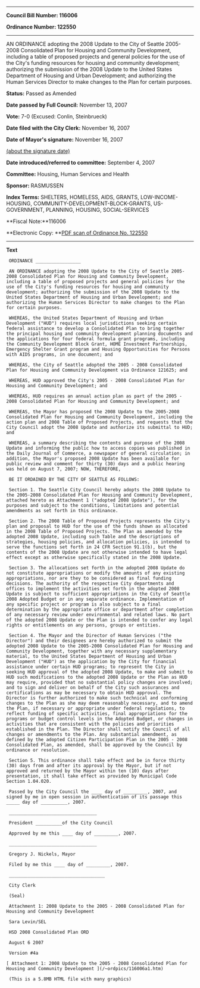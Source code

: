 

********

**Council Bill Number: 116006**
   
**Ordinance Number: 122550**
********

 AN ORDINANCE adopting the 2008 Update to the City of Seattle 2005- 2008 Consolidated Plan for Housing and Community Development, including a table of proposed projects and general policies for the use of the City's funding resources for housing and community development; authorizing the submission of the 2008 Update to the United States Department of Housing and Urban Development; and authorizing the Human Services Director to make changes to the Plan for certain purposes.

**Status:** Passed as Amended
   
**Date passed by Full Council:** November 13, 2007
   
**Vote:** 7-0 (Excused: Conlin, Steinbrueck)
   
**Date filed with the City Clerk:** November 16, 2007
   
**Date of Mayor's signature:** November 16, 2007
   
[(about the signature date)](/~public/approvaldate.htm)
   
   
   
**Date introduced/referred to committee:** September 4, 2007
   
**Committee:** Housing, Human Services and Health
   
**Sponsor:** RASMUSSEN
   
   
**Index Terms:** SHELTERS, HOMELESS, AIDS, GRANTS, LOW-INCOME-HOUSING, COMMUNITY-DEVELOPMENT-BLOCK-GRANTS, US-GOVERNMENT, PLANNING, HOUSING, SOCIAL-SERVICES

**Fiscal Note:**116006

**Electronic Copy: **[PDF scan of Ordinance No. 122550](/~archives/Ordinances/Ord_122550.pdf)

********

**Text**
   
```
 ORDINANCE _________________

 AN ORDINANCE adopting the 2008 Update to the City of Seattle 2005- 2008 Consolidated Plan for Housing and Community Development, including a table of proposed projects and general policies for the use of the City's funding resources for housing and community development; authorizing the submission of the 2008 Update to the United States Department of Housing and Urban Development; and authorizing the Human Services Director to make changes to the Plan for certain purposes.

 WHEREAS, the United States Department of Housing and Urban Development ("HUD") requires local jurisdictions seeking certain federal assistance to develop a Consolidated Plan to bring together the principal housing and community development planning documents and the applications for four federal formula grant programs, including the Community Development Block Grant, HOME Investment Partnerships, Emergency Shelter Grant program and Housing Opportunities for Persons with AIDS programs, in one document; and

 WHEREAS, the City of Seattle adopted the 2005 - 2008 Consolidated Plan for Housing and Community Development via Ordinance 121625; and

 WHEREAS, HUD approved the City's 2005 - 2008 Consolidated Plan for Housing and Community Development; and

 WHEREAS, HUD requires an annual action plan as part of the 2005 - 2008 Consolidated Plan for Housing and Community Development; and

 WHEREAS, the Mayor has proposed the 2008 Update to the 2005-2008 Consolidated Plan for Housing and Community Development, including the action plan and 2008 Table of Proposed Projects, and requests that the City Council adopt the 2008 Update and authorize its submittal to HUD; and

 WHEREAS, a summary describing the contents and purpose of the 2008 Update and informing the public how to access copies was published in the Daily Journal of Commerce, a newspaper of general circulation; in addition, the Mayor's proposed 2008 Update has been available for public review and comment for thirty (30) days and a public hearing was held on August 7, 2007; NOW, THEREFORE,

 BE IT ORDAINED BY THE CITY OF SEATTLE AS FOLLOWS:

 Section 1. The Seattle City Council hereby adopts the 2008 Update to the 2005-2008 Consolidated Plan for Housing and Community Development, attached hereto as Attachment 1 ("adopted 2008 Update"), for the purposes and subject to the conditions, limitations and potential amendments as set forth in this ordinance.

 Section 2. The 2008 Table of Proposed Projects represents the City's plan and proposal to HUD for the use of the funds shown as allocated in the 2008 Table of Proposed Projects. The Plan as amended by the adopted 2008 Update, including such Table and the descriptions of strategies, housing policies, and allocation policies, is intended to serve the functions set forth in 24 CFR Section 91.1(b), but the contents of the 2008 Update are not otherwise intended to have legal effect except as otherwise specifically stated in the 2008 Update.

 Section 3. The allocations set forth in the adopted 2008 Update do not constitute appropriations or modify the amounts of any existing appropriations, nor are they to be considered as final funding decisions. The authority of the respective City departments and offices to implement the activities set forth in the adopted 2008 Update is subject to sufficient appropriations in the City of Seattle 2008 Adopted Budget or in any separate ordinance. Implementation of any specific project or program is also subject to a final determination by the appropriate office or department after completion of any necessary review under environmental and related laws. No part of the adopted 2008 Update or the Plan is intended to confer any legal rights or entitlements on any persons, groups or entities.

 Section 4. The Mayor and the Director of Human Services ("the Director") and their designees are hereby authorized to submit the adopted 2008 Update to the 2005-2008 Consolidated Plan for Housing and Community Development, together with any necessary supplementary material, to the United States Department of Housing and Urban Development ("HUD") as the application by the City for financial assistance under certain HUD programs; to represent the City in seeking HUD approval of the adopted 2008 Update, to make and submit to HUD such modifications to the adopted 2008 Update or the Plan as HUD may require, provided that no substantial policy changes are involved; and to sign and deliver on behalf of the City such assurances and certifications as may be necessary to obtain HUD approval. The Director is further authorized to make such technical and conforming changes to the Plan as she may deem reasonably necessary, and to amend the Plan, if necessary or appropriate under federal regulations, to reflect funding of specific activities, final appropriations for the programs or budget control levels in the Adopted Budget, or changes in activities that are consistent with the policies and priorities established in the Plan. The Director shall notify the Council of all changes or amendments to the Plan. Any substantial amendment, as defined by the adopted Citizen Participation Plan in the 2005 - 2008 Consolidated Plan, as amended, shall be approved by the Council by ordinance or resolution.

 Section 5. This ordinance shall take effect and be in force thirty (30) days from and after its approval by the Mayor, but if not approved and returned by the Mayor within ten (10) days after presentation, it shall take effect as provided by Municipal Code Section 1.04.020.

 Passed by the City Council the ____ day of _________, 2007, and signed by me in open session in authentication of its passage this _____ day of __________, 2007.

 _________________________________

 President __________of the City Council

 Approved by me this ____ day of _________, 2007.

 _________________________________

 Gregory J. Nickels, Mayor

 Filed by me this ____ day of _________, 2007.

 ____________________________________

 City Clerk

 (Seal)

 Attachment 1: 2008 Update to the 2005 - 2008 Consolidated Plan for Housing and Community Development

 Sara Levin/SEL

 HSD 2008 Consolidated Plan ORD

 August 6 2007

 Version #4a

[ Attachment 1: 2008 Update to the 2005 - 2008 Consolidated Plan for Housing and Community Development ](/~ordpics/116006a1.htm)

 (This is a 5.8MB HTML file with many graphics)

```
